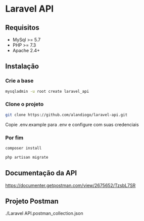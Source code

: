 # Laravel API
## Requisitos
- MySql >= 5.7
- PHP >= 7.3
- Apache 2.4+

## Instalação
### Crie a base
```sh
mysqladmin -u root create laravel_api
```
### Clone o projeto
```sh
git clone https://github.com/alandiogo/laravel-api.git
```
Copie .env.example para .env e configure com suas credenciais
### Por fim
```sh
composer install
```
```sh
php artisan migrate
```

## Documentação da API
https://documenter.getpostman.com/view/2675652/TzsbL7SR

## Projeto Postman
./Laravel API.postman_collection.json
